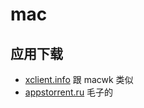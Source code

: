 # mac

## 应用下载

- [xclient.info](https://xclient.info) 跟 macwk 类似
- [appstorrent.ru](https://appstorrent.ru) 毛子的
